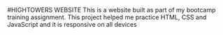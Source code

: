 #HIGHTOWERS WEBSITE
This is a website built as part of my bootcamp training assignment.
This project helped me practice HTML, CSS and JavaScript and it is responsive on all devices

